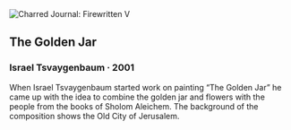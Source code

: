 <div class="artwork-of-the-day">
  <div class="container">
    <div class="img-wrapper">
      <img
        src="https://uploads6.wikiart.org/00333/images/israel-tsvaygenbaum/israel-tsvaygenbaum-the-golden-jar.jpg!Large.jpg"
        alt="Charred Journal: Firewritten V" />
    </div>
    <div class="artwork-detail">
      <div class="artwork-origin"> 
        <h2 class="artwork-name">The Golden Jar</h2>
        <h3 class="artist">
          Israel Tsvaygenbaum
                    ·  2001
        </h3>
      </div>
      <p class="description">
        <span class="artwork-description-text ng-binding" ng-bind-html="viewModel.ArtworkOfTheDay.Description | unsafe">When Israel Tsvaygenbaum started work on painting “The Golden Jar” he came up with the idea to combine the golden jar and flowers with the people from the books of Sholom Aleichem. The background of the composition shows the Old City of Jerusalem.</span>
                        <div class="text-shadow-container ng-hide" ng-show="showShadow"></div>
      </p>
    </div>
  </div>

</div>
